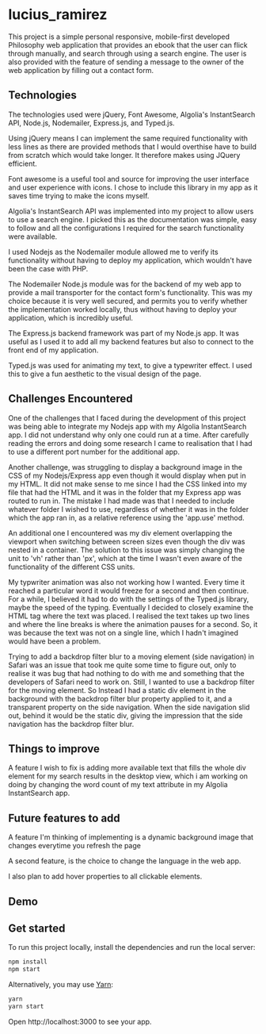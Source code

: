 # lucius_ramirez

This project is a simple personal responsive, mobile-first developed Philosophy web application that provides an ebook that the user can flick through manually, and search through using a search engine. The user is also provided with the feature of sending a message to the owner of the web application by filling out a contact form.

## Technologies

The technologies used were jQuery, Font Awesome, Algolia's InstantSearch API, Node.js, Nodemailer, Express.js, and Typed.js.

Using jQuery means I can implement the same required functionality with less lines as there are provided methods that I would overthise have to build from scratch which would take longer. It therefore makes using JQuery efficient.

Font awesome is a useful tool and source for improving the user interface and user experience with icons. I chose to include this library in my app as it saves time trying to make the icons myself.

Algolia's InstantSearch API was implemented into my project to allow users to use a search engine. I picked this as the documentation was simple, easy to follow and all the configurations I required for the search functionality were available.

I used Nodejs as the Nodemailer module allowed me to verify its functionality without having to deploy my application, which wouldn't have been the case with PHP.

The Nodemailer Node.js module was for the backend of my web app to provide a mail transporter for the contact form's functionality. This was my choice because it is very well secured, and permits you to verify whether the implementation worked locally, thus without having to deploy your application, which is incredibly useful.

The Express.js backend framework was part of my Node.js app. It was useful as I used it to add all my backend features but also to connect to the front end of my application.

Typed.js was used for animating my text, to give a typewriter effect. I used this to give a fun aesthetic to the visual design of the page.

## Challenges Encountered

One of the challenges that I faced during the development of this project was being able to integrate my Nodejs app with my Algolia InstantSearch app. I did not understand why only one could run at a time. After carefully reading the errors and doing some research I came to realisation that I had to use a different port number for the additional app.

Another challenge, was struggling to display a background image in the CSS of my Nodejs/Express app even though it would display when put in my HTML. It did not make sense to me since I had the CSS linked into my file that had the HTML and it was in the folder that my Express app was routed to run in. The mistake I had made was that I needed to include whatever folder I wished to use, regardless of whether it was in the folder which the app ran in, as a relative reference using the 'app.use' method.

An additional one I encountered was my div element overlapping the viewport when switching between screen sizes even though the div was nested in a container. The solution to this issue was simply changing the unit to 'vh' rather than 'px', which at the time I wasn't even aware of the functionality of the different CSS units.

My typwriter animation was also not working how I wanted. Every time it reached a particular word it would freeze for a second and then continue. For a while, I believed it had to do with the settings of the Typed.js library, maybe the speed of the typing. Eventually I decided to closely examine the HTML tag where the text was placed. I realised the text takes up two lines and where the line breaks is where the animation pauses for a second. So, it was because the text was not on a single line, which I hadn't imagined would have been a problem.

Trying to add a backdrop filter blur to a moving element (side navigation) in Safari was an issue that took me quite some time to figure out, only to realise it was bug that had nothing to do with me and something that the developers of Safari need to work on. Still, I wanted to use a backdrop filter for the moving element. So Instead I had a static div element in the background with the backdrop filter blur property applied to it, and a transparent property on the side navigation. When the side navigation slid out, behind it would be the static div, giving the impression that the side navigation has the backdrop filter blur.

## Things to improve

A feature I wish to fix is adding more available text that fills the whole div element for my search results in the desktop view, which i am working on doing by changing the word count of my text attribute in my Algolia InstantSearch app.

## Future features to add

A feature I'm thinking of implementing is a dynamic background image that changes everytime you refresh the page

A second feature, is the choice to change the language in the web app.

I also plan to add hover properties to all clickable elements.

## Demo

## Get started

To run this project locally, install the dependencies and run the local server:

```sh
npm install
npm start
```

Alternatively, you may use [Yarn](https://http://yarnpkg.com/):

```sh
yarn
yarn start
```

Open http://localhost:3000 to see your app.
